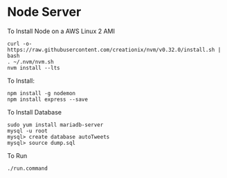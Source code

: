 # Node Server

To Install Node on a AWS Linux 2 AMI
```
curl -o- https://raw.githubusercontent.com/creationix/nvm/v0.32.0/install.sh | bash
. ~/.nvm/nvm.sh
nvm install --lts
```
To Install:
```
npm install -g nodemon
npm install express --save
```

To Install Database
```
sudo yum install mariadb-server
mysql -u root
mysql> create database autoTweets
mysql> source dump.sql
```

To Run

```
./run.command
```
